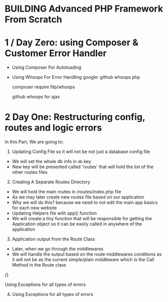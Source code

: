 # BUILDING Advanced PHP Framework From Scratch

# 1 / Day Zero: using Composer & Customer Error Handler

- Using Composer For Autoloading 

- Using Whoops For Error Handling
  google: github whoops php

  composer require filp/whoops

  github whoops for ajax


# 2 Day One: Restructuring config, routes and logic errors

In this Part, We are going to: 

1. Updating Config File so it will not be not just a database config file
-  We will set the whole db info in `db` key
-  New key will be presented called 'routes' that will hold the list of the other routes files

2. Creating A Separate Routes Directory
 - We will hold the main routes in /routes/index.php file
 - As we may later create new routes file based on our application
 - Why we will do this? because we need to not edit the main app basics for each new website
 - Updating Helpers file with app() function 
 - We will create a tiny function that will be responsible for getting the Application object so it can be easily called in anywhere of the application


3. Application output from the Route Class
  - Later, when we go through the middlewares
  - We will handle the output based on the route middlewares conditions as it will not be as the current simple/plain middleware which is the Call Method in the Route class

{}

Using Exceptions for all types of errors


4. Using Exceptions for all types of errors 

